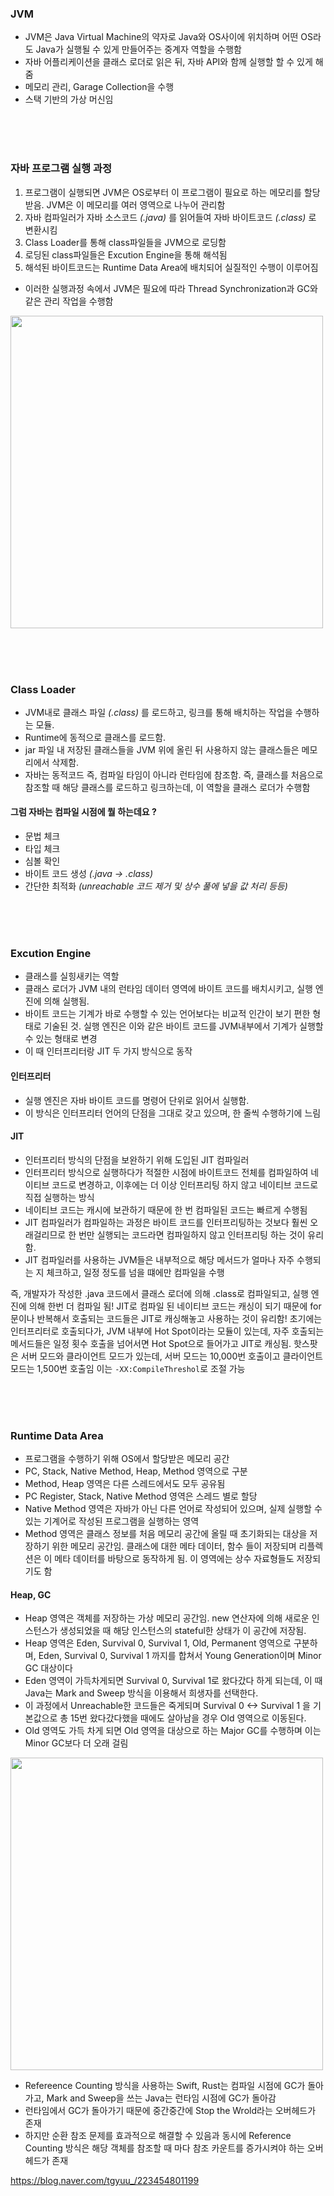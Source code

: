 ### JVM

- JVM은 Java Virtual Machine의 약자로 Java와 OS사이에 위치하며 어떤 OS라도 Java가 실행될 수 있게 만들어주는 중계자 역할을 수행함
- 자바 어플리케이션을 클래스 로더로 읽은 뒤, 자바 API와 함께 실행할 할 수 있게 해줌
- 메모리 관리, Garage Collection을 수행
- 스택 기반의 가상 머신임

<br><br><br>

### 자바 프로그램 실행 과정

1. 프로그램이 실행되면 JVM은 OS로부터 이 프로그램이 필요로 하는 메모리를 할당받음. JVM은 이 메모리를 여러 영역으로 나누어 관리함
2. 자바 컴파일러가 자바 소스코드 _(.java)_ 를 읽어들여 자바 바이트코드 _(.class)_ 로 변환시킴
3. Class Loader를 통해 class파일들을 JVM으로 로딩함
4. 로딩된 class파일들은 Excution Engine을 통해 해석됨
5. 해석된 바이트코드는 Runtime Data Area에 배치되어 실질적인 수행이 이루어짐

- 이러한 실행과정 속에서 JVM은 필요에 따라 Thread Synchronization과 GC와 같은 관리 작업을 수행함

<img width="500" src="resource/image.png" />

<br><br><br>

### Class Loader

- JVM내로 클래스 파일 _(.class)_ 를 로드하고, 링크를 통해 배치하는 작업을 수행하는 모듈.
- Runtime에 동적으로 클래스를 로드함.
- jar 파일 내 저장된 클래스들을 JVM 위에 올린 뒤 사용하지 않는 클래스들은 메모리에서 삭제함.
- 자바는 동적코드 즉, 컴파일 타임이 아니라 런타임에 참조함. 즉, 클래스를 처음으로 참조할 때 해당 클래스를 로드하고 링크하는데, 이 역할을 클래스 로더가 수행함

#### 그럼 자바는 컴파일 시점에 뭘 하는데요 ? 

- 문법 체크
- 타입 체크
- 심볼 확인
- 바이트 코드 생성 _(.java -> .class)_
- 간단한 최적화 _(unreachable 코드 제거 및 상수 풀에 넣을 값 처리 등등)_

<br><br><br>

### Excution Engine

- 클래스를 실힝새키는 역할
- 클래스 로더가 JVM 내의 런타임 데이터 영역에 바이트 코드를 배치시키고, 실행 엔진에 의해 실행됨.
- 바이트 코드는 기계가 바로 수행할 수 있는 언어보다는 비교적 인간이 보기 편한 형태로 기술된 것. 실행 엔진은 이와 같은 바이트 코드를 JVM내부에서 기계가 실행할 수 있는 형태로 변경
- 이 때 인터프리터랑 JIT 두 가지 방식으로 동작

#### 인터프리터

- 실행 엔진은 자바 바이트 코드를 명령어 단위로 읽어서 실행함.
- 이 방식은 인터프리터 언어의 단점을 그대로 갖고 있으며, 한 줄씩 수행하기에 느림

#### JIT

- 인터프리터 방식의 단점을 보완하기 위해 도입된 JIT 컴파일러
- 인터프리터 방식으로 실행하다가 적절한 시점에 바이트코드 전체를 컴파일하여 네이티브 코드로 변경하고, 이후에는 더 이상 인터프리팅 하지 않고 네이티브 코드로 직접 실행하는 방식
- 네이티브 코드는 캐시에 보관하기 때문에 한 번 컴파일된 코드는 빠르게 수행됨
- JIT 컴파일러가 컴파일하는 과정은 바이트 코드를 인터프리팅하는 것보다 훨씬 오래걸리므로 한 번만 실행되는 코드라면 컴파일하지 않고 인터프리팅 하는 것이 유리함.
- JIT 컴파일러를 사용하는 JVM들은 내부적으로 해당 메서드가 얼마나 자주 수행되는 지 체크하고, 일정 정도를 넘을 떄에만 컴파일을 수행

즉, 개발자가 작성한 .java 코드에서 클래스 로더에 의해 .class로 컴파일되고, 실행 엔진에 의해 한번 더 컴파일 됨!
JIT로 컴파일 된 네이티브 코드는 캐싱이 되기 때문에 for문이나 반복해서 호출되는 코드들은 JIT로 캐싱해놓고 사용하는 것이 유리함!
초기에는 인터프리터로 호출되다가, JVM 내부에 Hot Spot이라는 모듈이 있는데, 자주 호출되는 메서드들은 일정 횟수 호출을 넘어서면 Hot Spot으로 들어가고 JIT로 캐싱됨.
핫스팟은 서버 모드와 클라이언트 모드가 있는데, 서버 모드는 10,000번 호출이고 클라이언트 모드는 1,500번 호출임
이는 `-XX:CompileThreshol`로 조절 가능

<br><br><br>

### Runtime Data Area

- 프로그램을 수행하기 위해 OS에서 할당받은 메모리 공간
- PC, Stack, Native Method, Heap, Method 영역으로 구분
- Method, Heap 영역은 다른 스레드에서도 모두 공유됨
- PC Register, Stack, Native Method 영역은 스레드 별로 할당
- Native Method 영역은 자바가 아닌 다른 언어로 작성되어 있으며, 실제 실행할 수 있는 기계어로 작성된 프로그램을 실행하는 영역
- Method 영역은 클래스 정보를 처음 메모리 공간에 올릴 때 초기화되는 대상을 저장하기 위한 메모리 공간임. 클래스에 대한 메타 데이터, 함수 들이 저장되며 리플렉션은 이 메타 데이터를 바탕으로 동작하게 됨. 이 영역에는 상수 자료형들도 저장되기도 함

#### Heap, GC

- Heap 영역은 객체를 저장하는 가상 메모리 공간임. new 연산자에 의해 새로운 인스턴스가 생성되었을 때 해당 인스턴스의 stateful한 상태가 이 공간에 저장됨.
- Heap 영역은 Eden, Survival 0, Survival 1, Old, Permanent 영역으로 구분하며, Eden, Survival 0, Survival 1 까지를 합쳐서 Young Generation이며 Minor GC 대상이다
- Eden 영역이 가득차게되면 Survival 0, Survival 1로 왔다갔다 하게 되는데, 이 때 Java는 Mark and Sweep 방식을 이용해서 희생자를 선택한다.
- 이 과정에서 Unreachable한 코드들은 죽게되며 Survival 0 <-> Survival 1 을 기본값으로 총 15번 왔다갔다했을 때에도 살아남을 경우 Old 영역으로 이동된다.
- Old 영역도 가득 차게 되면 Old 영역을 대상으로 하는 Major GC를 수행하며 이는 Minor GC보다 더 오래 걸림

<img width="500" src="resource/image-1.png" />

- Refereence Counting 방식을 사용하는 Swift, Rust는 컴파일 시점에 GC가 돌아가고, Mark and Sweep을 쓰는 Java는 런타임 시점에 GC가 돌아감
- 런타임에서 GC가 돌아가기 때문에 중간중간에 Stop the Wrold라는 오버헤드가 존재
- 하지만 순환 참조 문제를 효과적으로 해결할 수 있음과 동시에 Reference Counting 방식은 해당 객체를 참조할 때 마다 참조 카운트를 증가시켜야 하는 오버헤드가 존재

https://blog.naver.com/tgyuu_/223454801199

